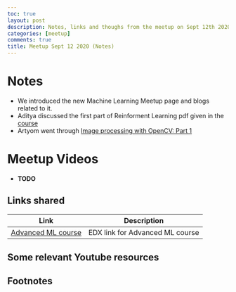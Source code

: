 ```yaml
---
toc: true
layout: post
description: Notes, links and thoughs from the meetup on Sept 12th 2020
categories: [meetup]
comments: true
title: Meetup Sept 12 2020 (Notes)
---
```

# Notes
- We introduced the new Machine Learning Meetup page and blogs related to it.
- Aditya discussed the first part of Reinforment Learning pdf given in the [course](https://www.edx.org/course/advanced-machine-learning)
- Artyom went through [Image processing with OpenCV: Part 1](https://machinelearninghelsinki.github.io/mlstudygroup/learning/2020/09/12/Intro-to-Image-processing-part-1.html)

# Meetup Videos
- **TODO**

## Links shared

| Link | Description |
|-|-|
| [Advanced ML course](https://www.edx.org/course/advanced-machine-learning) | EDX link for Advanced ML course |

## Some relevant Youtube resources

## Footnotes

[^1]: Will add more things.. 


